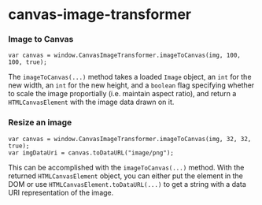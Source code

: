 # canvas-image-transformer

### Image to Canvas

    var canvas = window.CanvasImageTransformer.imageToCanvas(img, 100, 100, true);

The `imageToCanvas(...)` method takes a loaded `Image` object, an `int` for the new width, an `int` for the new height, and a `boolean` flag specifying whether to scale the image proportially (i.e. maintain aspect ratio), and return a `HTMLCanvasElement` with the image data drawn on it.

### Resize an image

    var canvas = window.CanvasImageTransformer.imageToCanvas(img, 32, 32, true);
    var imgDataUri = canvas.toDataURL("image/png");

This can be accomplished with the `imageToCanvas(...)` method. With the returned `HTMLCanvasElement` object, you can either put the element in the DOM or use `HTMLCanvasElement.toDataURL(...)` to get a string with a data URI representation of the image.
